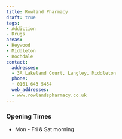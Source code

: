 ```yaml
---
title: Rowland Pharmacy
draft: true
tags:
- Addiction
- Drugs
areas:
- Heywood
- Middleton
- Rochdale
contact:
  addresses:
  - 3A Lakeland Court, Langley, Middleton
  phone:
  - 0161 643 5454
  web_addresses:
  - www.rowlandspharmacy.co.uk
---
```


### Opening Times
* Mon - Fri & Sat morning

